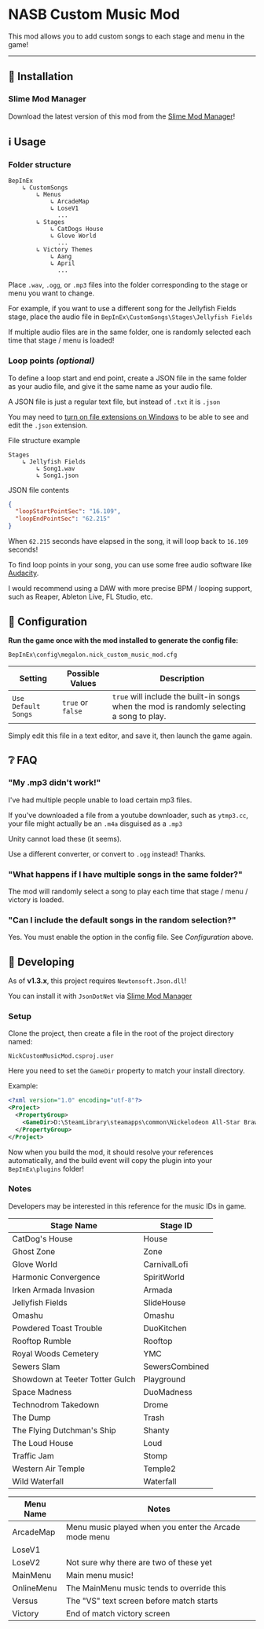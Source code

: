 # NASB Custom Music Mod

This mod allows you to add custom songs to each stage and menu in the game!
_____

## 🚀 Installation

### Slime Mod Manager

Download the latest version of this mod from the [Slime Mod Manager](https://github.com/legoandmars/SlimeModManager/releases/latest)!

## ℹ Usage

### Folder structure
```
BepInEx
    ↳ CustomSongs
        ↳ Menus
            ↳ ArcadeMap
            ↳ LoseV1
              ...
        ↳ Stages
            ↳ CatDogs House
            ↳ Glove World
              ...
        ↳ Victory Themes
            ↳ Aang
            ↳ April
              ...
```

Place `.wav`, `.ogg`, or `.mp3` files into the folder corresponding to the stage or menu you want to change.

For example, if you want to use a different song for the Jellyfish Fields stage, place the audio file in `BepInEx\CustomSongs\Stages\Jellyfish Fields`

If multiple audio files are in the same folder, one is randomly selected each time that stage / menu is loaded!

### Loop points *(optional)*

To define a loop start and end point, create a JSON file in the same folder as your audio file, and give it the same name as your audio file.

A JSON file is just a regular text file, but instead of `.txt` it is `.json`

You may need to [turn on file extensions on Windows](https://fileinfo.com/help/windows_10_show_file_extensions) to be able to see and edit the `.json` extension.

File structure example
```
Stages
    ↳ Jellyfish Fields
        ↳ Song1.wav
        ↳ Song1.json
```

JSON file contents
```json
{
  "loopStartPointSec": "16.109",
  "loopEndPointSec": "62.215"
}
```

When `62.215` seconds have elapsed in the song, it will loop back to `16.109` seconds!

To find loop points in your song, you can use some free audio software like [Audacity](https://www.audacityteam.org/).

I would recommend using a DAW with more precise BPM / looping support, such as Reaper, Ableton Live, FL Studio, etc.

## 📝 Configuration

**Run the game once with the mod installed to generate the config file:**

`BepInEx\config\megalon.nick_custom_music_mod.cfg`

| Setting | Possible Values | Description |
|-----|-----|-----|
| `Use Default Songs` | `true` or `false` | `true` will include the built-in songs when the mod is randomly selecting a song to play. |

Simply edit this file in a text editor, and save it, then launch the game again.

## ❔ FAQ

### "My .mp3 didn't work!"
I've had multiple people unable to load certain mp3 files.

If you've downloaded a file from a youtube downloader, such as `ytmp3.cc`, your file might actually be an `.m4a` disguised as a `.mp3`

Unity cannot load these (it seems).

Use a different converter, or convert to `.ogg` instead! Thanks.

### "What happens if I have multiple songs in the same folder?"

The mod will randomly select a song to play each time that stage / menu / victory is loaded.

### "Can I include the default songs in the random selection?"

Yes. You must enable the option in the config file. See *Configuration* above.

## 🔧 Developing

As of **v1.3.x**, this project requires `Newtonsoft.Json.dll`! 

You can install it with `JsonDotNet` via [Slime Mod Manager](https://github.com/legoandmars/slimemodmanager/releases/latest)

### Setup

Clone the project, then create a file in the root of the project directory named:

`NickCustomMusicMod.csproj.user`

Here you need to set the `GameDir` property to match your install directory.

Example:
```xml
<?xml version="1.0" encoding="utf-8"?>
<Project>
  <PropertyGroup>
    <GameDir>D:\SteamLibrary\steamapps\common\Nickelodeon All-Star Brawl</GameDir>
  </PropertyGroup>
</Project>
```

Now when you build the mod, it should resolve your references automatically, and the build event will copy the plugin into your `BepInEx\plugins` folder!

### Notes

Developers may be interested in this reference for the music IDs in game.

| Stage Name | Stage ID |
|----------|--------|
| CatDog's House | House |
| Ghost Zone | Zone |
| Glove World | CarnivalLofi |
| Harmonic Convergence | SpiritWorld |
| Irken Armada Invasion | Armada |
| Jellyfish Fields | SlideHouse |
| Omashu | Omashu |
| Powdered Toast Trouble | DuoKitchen |
| Rooftop Rumble | Rooftop |
| Royal Woods Cemetery | YMC |
| Sewers Slam | SewersCombined |
| Showdown at Teeter Totter Gulch | Playground |
| Space Madness | DuoMadness |
| Technodrom Takedown | Drome |
| The Dump | Trash |
| The Flying Dutchman's Ship | Shanty |
| The Loud House | Loud |
| Traffic Jam | Stomp |
| Western Air Temple | Temple2 |
| Wild Waterfall | Waterfall |

| Menu Name | Notes |
|-----------|-------|
| ArcadeMap | Menu music played when you enter the Arcade mode menu|
| LoseV1 | |
| LoseV2 | Not sure why there are two of these yet |
| MainMenu | Main menu music! |
| OnlineMenu | The MainMenu music tends to override this |
| Versus | The "VS" text screen before match starts |
| Victory | End of match victory screen|
